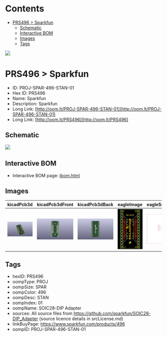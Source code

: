



Contents
========

* [PRS496 > Sparkfun](#prs496--sparkfun)
	* [Schematic](#schematic)
	* [Interactive BOM](#interactive-bom)
	* [Images](#images)
	* [Tags](#tags)
  
![][im]
# PRS496 > Sparkfun

- ID: PROJ-SPAR-496-STAN-01
- Hex ID: PRS496
- Name: Sparkfun
- Description: Sparkfun
- Long Link: [http://oom.lt/PROJ-SPAR-496-STAN-01](http://oom.lt/PROJ-SPAR-496-STAN-01)
- Long Link: [http://oom.lt/PRS496](http://oom.lt/PRS496)

## Schematic
  
![][schem]
## Interactive BOM

- Interactive BOM page: [ibom.html](https://htmlpreview.github.io/?https://github.com/oomlout/oomlout_OOMP_projects/blob/main/PROJ-SPAR-496-STAN-01/kicad/bom/ibom.html)

## Images
  
  

|kicadPcb3d|kicadPcb3dFront|kicadPcb3dBack|eagleImage|eagleSchemImage|
| :---: | :---: | :---: | :---: | :---: |
|[![kicadPcb3d](kicadPcb3d_140.png)](kicadPcb3d.png)|[![kicadPcb3dFront](kicadPcb3dFront_140.png)](kicadPcb3dFront.png)|[![kicadPcb3dBack](kicadPcb3dBack_140.png)](kicadPcb3dBack.png)|[![eagleImage](eagleImage_140.png)](eagleImage.png)|[![eagleSchemImage](eagleSchemImage_140.png)](eagleSchemImage.png)|

## Tags

- hexID: PRS496
- oompType: PROJ
- oompSize: SPAR
- oompColor: 496
- oompDesc: STAN
- oompIndex: 01
- oompName: SOIC28-DIP Adapter
- sources: All source files from https://github.com/sparkfun/SOIC28-DIP_Adapter (source licence details in srcLicense.md)
- linkBuyPage: https://www.sparkfun.com/products/496
- oompID: PROJ-SPAR-496-STAN-01



[im]: kicadPcb3d_450.png
[schem]: eagleSchemImage.png
